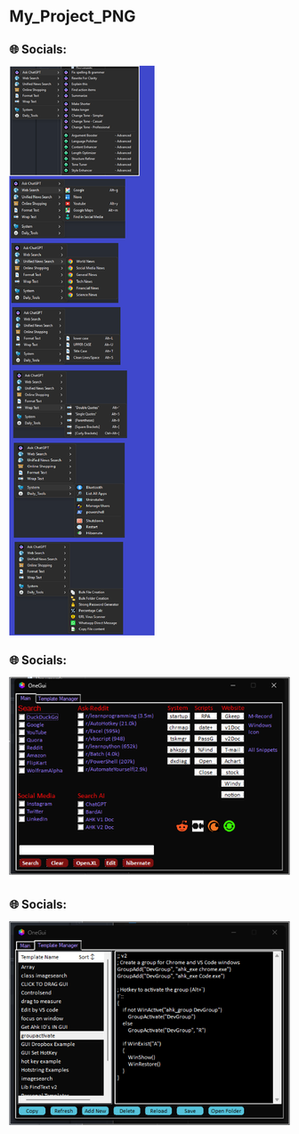 # My_Project_PNG

## 🌐 Socials:
![Description of the image](My_AHK_Project_Snaps/Action_Menu.png)

## 🌐 Socials:
![Description of the image](My_AHK_Project_Snaps/ONE_GUI.png)

## 🌐 Socials:
![Description of the image](My_AHK_Project_Snaps/ONE_GUI_Templates_Manager.png)
